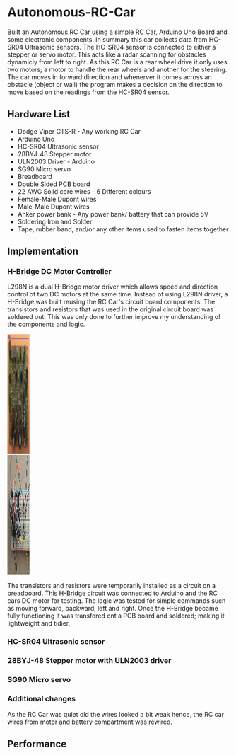# Autonomous-RC-Car

Built an Autonomous RC Car using a simple RC Car, Arduino Uno Board and some electronic components. In summary this car collects data from HC-SR04 Ultrasonic sensors. The HC-SR04 sensor is connected to either a stepper or servo motor. This acts like a radar scanning for obstacles dynamicly from left to right. As this RC Car is a rear wheel drive it only uses two motors; a motor to handle the rear wheels and another for the steering. The car moves in forward direction and whenerver it comes across an obstacle (object or wall) the program makes a decision on the direction to move based on the readings from the HC-SR04 sensor. 

## Hardware List

* Dodge Viper GTS-R - Any working RC Car
* Arduino Uno
* HC-SR04 Ultrasonic sensor
* 28BYJ-48 Stepper motor
* ULN2003 Driver - Arduino
* SG90 Micro servo
* Breadboard
* Double Sided PCB board
* 22 AWG Solid core wires - 6 Different colours
* Female-Male Dupont wires
* Male-Male Dupont wires
* Anker power bank - Any power bank/ battery that can provide 5V
* Soldering Iron and Solder
* Tape, rubber band, and/or any other items used to fasten items together

## Implementation

### H-Bridge DC Motor Controller

L298N is a dual H-Bridge motor driver which allows speed and direction control of two DC motors at the same time. Instead of using L298N driver, a H-Bridge was built reusing the RC Car's circuit board components. The transistors and resistors that was used in the original circuit board was soldered out. This was only done to further improve my understanding of the components and logic.

<div class="row">
  <div class="column">
    <img src="RC%20Car%20Circuit%20Board.JPG" width="50" height="270">
  </div>
  <div class="column">
     <img src="Temp%20H-Bridge.JPG" width="50" height="270">
  </div>
</div>

The transistors and resistors were temporarily installed as a circuit on a breadboard. This H-Bridge circuit was connected to Arduino and the RC cars DC motor for testing. The logic was tested for simple commands such as moving forward, backward, left and right. Once the H-Bridge became fully functioning it was transfered ont a PCB board and soldered; making it lightweight and tidier.

### HC-SR04 Ultrasonic sensor

### 28BYJ-48 Stepper motor with ULN2003 driver

### SG90 Micro servo

### Additional changes

As the RC Car was quiet old the wires looked a bit weak hence, the RC car wires from motor and battery compartment was rewired.

## Performance




